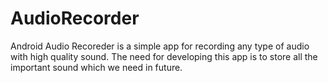 # AudioRecorder
Android Audio Recoreder is a simple app for recording any type of audio with high quality sound. The need for developing this app is to store all the important sound which we need in future.
